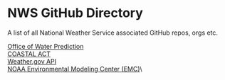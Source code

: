 # NWS GitHub Directory
A list of all National Weather Service associated GitHub repos, orgs etc.

[Office of Water Prediction](https://github.com/NOAA_OWP)\
[COASTAL ACT](https://github.com/CWWED)\
[Weather.gov API](https://github.com/weather-gov)\
[NOAA Environmental Modeling Center (EMC)](https://github.com/NOAA-EMC)\
